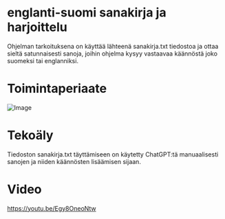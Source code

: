 # englanti-suomi sanakirja ja harjoittelu
Ohjelman tarkoituksena on käyttää lähteenä sanakirja.txt tiedostoa ja ottaa sieltä satunnaisesti sanoja, joihin ohjelma kysyy vastaavaa käännöstä joko suomeksi tai englanniksi.
# Toimintaperiaate
![Image](https://github.com/user-attachments/assets/dbe97243-da40-44ec-b189-c3977afc792f)
# Tekoäly
Tiedoston sanakirja.txt täyttämiseen on käytetty ChatGPT:tä manuaalisesti sanojen ja niiden käännösten lisäämisen sijaan.
# Video
https://youtu.be/Egy8OneoNtw
